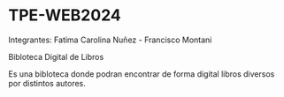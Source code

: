 # TPE-WEB2024
Integrantes:
Fatima Carolina Nuñez - Francisco Montani

Bibloteca Digital de Libros 

Es una bibloteca donde podran encontrar de forma digital libros diversos por distintos autores. 
 